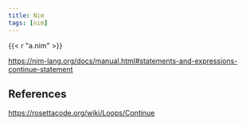 ```yaml
---
title: Nim
tags: [nim]
---
```


{{< r "a.nim" >}}

<https://nim-lang.org/docs/manual.html#statements-and-expressions-continue-statement>

## References

<https://rosettacode.org/wiki/Loops/Continue>
